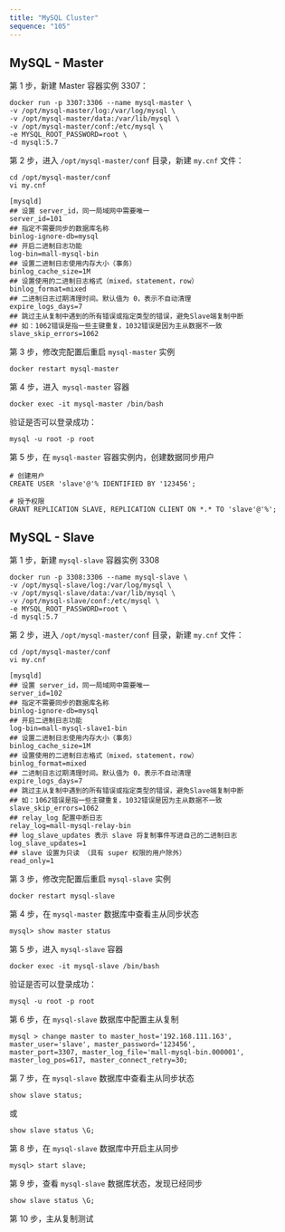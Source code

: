 ```yaml
---
title: "MySQL Cluster"
sequence: "105"
---
```


## MySQL - Master

第 1 步，新建 Master 容器实例 3307：

```text
docker run -p 3307:3306 --name mysql-master \
-v /opt/mysql-master/log:/var/log/mysql \
-v /opt/mysql-master/data:/var/lib/mysql \
-v /opt/mysql-master/conf:/etc/mysql \
-e MYSQL_ROOT_PASSWORD=root \
-d mysql:5.7
```

第 2 步，进入 `/opt/mysql-master/conf` 目录，新建 `my.cnf` 文件：

```text
cd /opt/mysql-master/conf
vi my.cnf
```

```text
[mysqld]
## 设置 server_id，同一局域网中需要唯一
server_id=101
## 指定不需要同步的数据库名称
binlog-ignore-db=mysql
## 开启二进制日志功能
log-bin=mall-mysql-bin
## 设置二进制日志使用内存大小（事务）
binlog_cache_size=1M
## 设置使用的二进制日志格式（mixed，statement，row）
binlog_format=mixed
## 二进制日志过期清理时间。默认值为 0，表示不自动清理
expire_logs_days=7
## 跳过主从复制中遇到的所有错误或指定类型的错误，避免Slave端复制中断
## 如：1062错误是指一些主键重复，1032错误是因为主从数据不一致
slave_skip_errors=1062
```

第 3 步，修改完配置后重启 `mysql-master` 实例

```text
docker restart mysql-master
```

第 4 步，进入` mysql-master` 容器

```text
docker exec -it mysql-master /bin/bash
```

验证是否可以登录成功：

```text
mysql -u root -p root
```

第 5 步，在 `mysql-master` 容器实例内，创建数据同步用户

```text
# 创建用户
CREATE USER 'slave'@'% IDENTIFIED BY '123456';

# 授予权限
GRANT REPLICATION SLAVE, REPLICATION CLIENT ON *.* TO 'slave'@'%';
```

## MySQL - Slave

第 1 步，新建 `mysql-slave` 容器实例 3308

```text
docker run -p 3308:3306 --name mysql-slave \
-v /opt/mysql-slave/log:/var/log/mysql \
-v /opt/mysql-slave/data:/var/lib/mysql \
-v /opt/mysql-slave/conf:/etc/mysql \
-e MYSQL_ROOT_PASSWORD=root \
-d mysql:5.7
```

第 2 步，进入 `/opt/mysql-master/conf` 目录，新建 `my.cnf` 文件：

```text
cd /opt/mysql-master/conf
vi my.cnf
```

```text
[mysqld]
## 设置 server_id，同一局域网中需要唯一
server_id=102
## 指定不需要同步的数据库名称
binlog-ignore-db=mysql
## 开启二进制日志功能
log-bin=mall-mysql-slave1-bin
## 设置二进制日志使用内存大小（事务）
binlog_cache_size=1M
## 设置使用的二进制日志格式（mixed，statement，row）
binlog_format=mixed
## 二进制日志过期清理时间。默认值为 0，表示不自动清理
expire_logs_days=7
## 跳过主从复制中遇到的所有错误或指定类型的错误，避免Slave端复制中断
## 如：1062错误是指一些主键重复，1032错误是因为主从数据不一致
slave_skip_errors=1062
## relay_log 配置中断日志
relay_log=mall-mysql-relay-bin
## log_slave_updates 表示 slave 将复制事件写进自己的二进制日志
log_slave_updates=1
## slave 设置为只读 （具有 super 权限的用户除外）
read_only=1
```

第 3 步，修改完配置后重启 `mysql-slave` 实例

```text
docker restart mysql-slave
```

第 4 步，在 `mysql-master` 数据库中查看主从同步状态

```text
mysql> show master status
```

第 5 步，进入 `mysql-slave` 容器

```text
docker exec -it mysql-slave /bin/bash
```

验证是否可以登录成功：

```text
mysql -u root -p root
```

第 6 步，在 `mysql-slave` 数据库中配置主从复制

```text
mysql > change master to master_host='192.168.111.163', master_user='slave', master_password='123456',
master_port=3307, master_log_file='mall-mysql-bin.000001', master_log_pos=617, master_connect_retry=30;
```

第 7 步，在 `mysql-slave` 数据库中查看主从同步状态

```text
show slave status;
```

或

```text
show slave status \G;
```

第 8 步，在 `mysql-slave` 数据库中开启主从同步

```text
mysql> start slave;
```

第 9 步，查看 `mysql-slave` 数据库状态，发现已经同步

```text
show slave status \G;
```

第 10 步，主从复制测试
